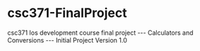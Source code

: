 # csc371-FinalProject
csc371 Ios development course final project --- Calculators and Conversions --- Initial Project Version 1.0
